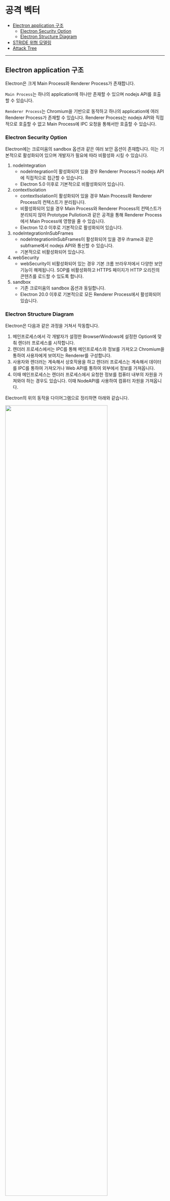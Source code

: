 # 공격 벡터
- [Electron application 구조](#electron-application-구조)
    - [Electron Security Option](#electron-security-option)
    - [Electron Structure Diagram](#electron-structure-diagram)
- [STRIDE 위협 모델링](#stride-위협-모델링)
- [Attack Tree](#attack-tree)
---

## Electron application 구조

Electron은 크게 Main Process와 Renderer Process가 존재합니다.

`Main Process`는 하나의 application에 하나만 존재할 수 있으며 nodejs API를 호출할 수 있습니다. 

`Renderer Process`는 Chromium을 기반으로 동작하고 하나의 application에 여러 Renderer Process가 존재할 수 있습니다. Renderer Process는 nodejs API와 직접적으로 호출할 수 없고 Main Process에 IPC 요청을 통해서만 호출할 수 있습니다.

### Electron Security Option

Electron에는 크로미움의 sandbox 옵션과 같은 여러 보안 옵션이 존재합니다. 이는 기본적으로 활성화되어 있으며 개발자가 필요에 따라 비활성화 시킬 수 있습니다.

1. nodeIntegration
    - nodeIntegration이 활성화되어 있을 경우 Renderer Process가 nodejs API에 직접적으로 접근할 수 있습니다. 
    - Electron 5.0 이후로 기본적으로 비활성화되어 있습니다.
2. contextIsolation
     - contextIsolation이 활성화되어 있을 경우 Main Process와 Renderer Process의 컨텍스트가 분리됩니다.
     - 비활성화되어 있을 경우 Main Process와 Renderer Process의 컨텍스트가 분리되지 않아 Prototype Pullotion과 같은 공격을 통해 Renderer Process에서 Main Process에 영향을 줄 수 있습니다. 
      - Electron 12.0 이후로 기본적으로 활성화되어 있습니다.
3. nodeIntegrationInSubFrames 
     - nodeIntegrationInSubFrames이 활성화되어 있을 경우 iframe과 같은 subframe에서 nodejs API와 통신할 수 있습니다.
     - 기본적으로 비활성화되어 있습니다.
4. webSecurity
     - webSecurity이 비활성화되어 있는 경우 기본 크롬 브라우저에서 다양한 보안 기능이 해제됩니다. SOP를 비활성화하고 HTTPS 페이지가 HTTP 오리진의 콘텐츠를 로드할 수 있도록 합니다.
5. sandbox
     - 기존 크로미움의 sandbox 옵션과 동일합니다.
     - Electron 20.0 이후로 기본적으로 모든 Renderer Process에서 활성화되어 있습니다.

### Electron Structure Diagram

Electron은 다음과 같은 과정을 거쳐서 작동합니다.
1. 메인프로세스에서 각 개발자가 설정한 BrowserWindows에 설정한 Option에 맞춰 렌더러 프로세스를 시작합니다.
2. 렌더러 프로세스에서는 IPC를 통해 메인프로세스와 정보를 가져오고 Chromium을 통하여 사용자에게 보여지는 Renderer를 구성합니다.
4. 사용자와 렌더러는 계속해서 상호작용을 하고 렌더러 프로세스는 계속해서 데이터를 IPC를 통하여 가져오거나 Web API를 통하여 외부에서 정보를 가져옵니다.
5. 이때 메인프로세스는 렌더러 프로세스에서 요청한 정보를 컴퓨터 내부의 자원을 가져와야 하는 경우도 있습니다. 이때 NodeAPI를 사용하여 컴퓨터 자원을 가져옵니다.

Electron의 위의 동작을 다이어그램으로 정리하면 아래와 같습니다.

<img src="https://user-images.githubusercontent.com/66944342/207488500-2a0618b8-5f0d-4af4-bf43-3019ccd65555.png" width=80%>

다이어그램을 통해 옵션에 따른 Main Process와 Renderer Process의 상호작용을 한눈에 볼 수 있습니다. 

## STRIDE 위협 모델링

| 위협 종류                 | 공격으로 인한 결과  |     
| ------------------       | ------------------------- | 
Spoofing                   |     거짓된 권한을 이용하여 시스템의 접근 권한을 획득
Tampering                  |     불법적으로 데이터를 수정
Repudiation                |     사용자가 수행한 행동에 대한 부인
Information Disclosure     |     유출되서는 안되는 개인 정보 유출
Denial of Service          |     시스템 또는 애플리케이션이 정상적으로 수행되지 않도록 함
Elevation of Privilege     |     제한된 권한을 가진 사용자가 다른 사용자의 권한을 습득

| Name |Additional Threat Derivation  | STRIDE  |     
| ---- | -------------------------    |  :----: |
Main Process |  IPC내에서 보내는 데이터에 대한 부족한 필터링으로 인한 Cross-site Script 발생하여 NodeJS 호출후 Code Execution 가능 | |
| | 부족한 필터링으로 인한 OpenExternal함수에 file 스킴 사용가능하여 특정파일 동작  | S, E |
| | IPC내에서 보내는 데이터에 대한 부족한 필터링으로 인한 Cross-site Script 발생하여 NodeJS 호출후 Code Execution 가능  | S, E  | 
Renderer Process | 필터링 부족으로 인한 Cross-site Script 발생  | T |
|| ContextIsolation 옵션이 꺼져있을때 Prototype Pollution으로 인한 인증 우회  | S, T, E |
|| ContextIsolation 옵션이 꺼져있고 nodeAPI를 불러오는 부분이 중간에 포함되어 있을때 `__Webpack_require__` 노출하여 Code Execution 발생  | T, I, E |
|| NodeIntegration 혹은 NodeIntegrationSubFrame이 켜져있고 Require를 지우지않았을 경우 Require를 통한 NodeJS를 호출하여 Code Execution 발생  | E |
|| Electron의 낮은 버전으로 인하여 낮은 Chromium Version 사용시 Chromium취약점 발생  | E |
||Chrome Security Option의 설정이 부족할 경우 취약점 발생(Ex: SOP, Allow Local Resource) | I | 
||XSS가 발생하는 페이지에서 IPC를 호출하는 함수에 접근가능할 경우 의도치 않은 동작 발생 | T, D |
||유저 정보에 대한 암호화 부재로 인한 유저 정보노출 | R, I |
App Backend | 웹 API 호출시에 교차검증 부재로 인한 API 오남용 | E |
|| DeepLink로 인한 로직버그 | S, D, E |
NodeJS API  | Electron의 낮은 버전으로 인하여 낮은 버전의 NodeJS 사용시 취약점 발생 | E | 
|| 낮은 NodeJS Module을 설치하여 사용할 경우 취약점 발생 | E |

## Attack Tree

위의 STRIDE 위협 모델링을 통해 정리한 위협들을 공격 백터로 분류하여 최종적인 Attack Tree를 그리면 아래와 같습니다.
<img src="https://user-images.githubusercontent.com/66944342/207555988-78214490-fb2c-4b2c-a3ec-54b15fabc7c3.png" width=80%>

Root 노드를 Electron Application Exploit으로 지정하고 Root 노드를 이루는 가장 큰 공격 백터 두가지를 `Electron Process`와 이와 통신하여 여러 데이터를 서버에서 처리하는 `Web Backend Server`로 나눴습니다.

그리고 Exploit을 성공시키기 위해서 가장 먼저 필요한 조건들인 XSS등을 나열하고 이에 따라 계속 노드를 나누어 결과적으로 마지막 노드에 도달했을시에 RCE, Information Leak등의 어떤 공격 결과를 얻을 수 있는지 표현했습니다.
